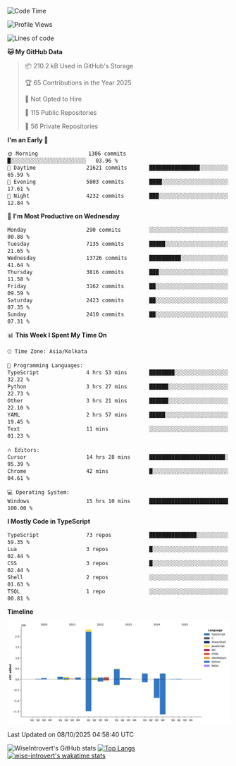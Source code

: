 <!--START_SECTION:waka-->
![Code Time](http://img.shields.io/badge/Code%20Time-4%2C359%20hrs%2013%20mins-blue)

![Profile Views](http://img.shields.io/badge/Profile%20Views-0-blue)

![Lines of code](https://img.shields.io/badge/From%20Hello%20World%20I%27ve%20Written-4.2%20million%20lines%20of%20code-blue)

**🐱 My GitHub Data** 

> 📦 210.2 kB Used in GitHub's Storage 
 > 
> 🏆 65 Contributions in the Year 2025
 > 
> 🚫 Not Opted to Hire
 > 
> 📜 115 Public Repositories 
 > 
> 🔑 56 Private Repositories 
 > 
**I'm an Early 🐤** 

```text
🌞 Morning                1306 commits        █░░░░░░░░░░░░░░░░░░░░░░░░   03.96 % 
🌆 Daytime                21621 commits       ████████████████░░░░░░░░░   65.59 % 
🌃 Evening                5803 commits        ████░░░░░░░░░░░░░░░░░░░░░   17.61 % 
🌙 Night                  4232 commits        ███░░░░░░░░░░░░░░░░░░░░░░   12.84 % 
```
📅 **I'm Most Productive on Wednesday** 

```text
Monday                   290 commits         ░░░░░░░░░░░░░░░░░░░░░░░░░   00.88 % 
Tuesday                  7135 commits        █████░░░░░░░░░░░░░░░░░░░░   21.65 % 
Wednesday                13726 commits       ██████████░░░░░░░░░░░░░░░   41.64 % 
Thursday                 3816 commits        ███░░░░░░░░░░░░░░░░░░░░░░   11.58 % 
Friday                   3162 commits        ██░░░░░░░░░░░░░░░░░░░░░░░   09.59 % 
Saturday                 2423 commits        ██░░░░░░░░░░░░░░░░░░░░░░░   07.35 % 
Sunday                   2410 commits        ██░░░░░░░░░░░░░░░░░░░░░░░   07.31 % 
```


📊 **This Week I Spent My Time On** 

```text
🕑︎ Time Zone: Asia/Kolkata

💬 Programming Languages: 
TypeScript               4 hrs 53 mins       ████████░░░░░░░░░░░░░░░░░   32.22 % 
Python                   3 hrs 27 mins       ██████░░░░░░░░░░░░░░░░░░░   22.73 % 
Other                    3 hrs 21 mins       ██████░░░░░░░░░░░░░░░░░░░   22.10 % 
YAML                     2 hrs 57 mins       █████░░░░░░░░░░░░░░░░░░░░   19.45 % 
Text                     11 mins             ░░░░░░░░░░░░░░░░░░░░░░░░░   01.23 % 

🔥 Editors: 
Cursor                   14 hrs 28 mins      ████████████████████████░   95.39 % 
Chrome                   42 mins             █░░░░░░░░░░░░░░░░░░░░░░░░   04.61 % 

💻 Operating System: 
Windows                  15 hrs 10 mins      █████████████████████████   100.00 % 
```

**I Mostly Code in TypeScript** 

```text
TypeScript               73 repos            ███████████████░░░░░░░░░░   59.35 % 
Lua                      3 repos             █░░░░░░░░░░░░░░░░░░░░░░░░   02.44 % 
CSS                      3 repos             █░░░░░░░░░░░░░░░░░░░░░░░░   02.44 % 
Shell                    2 repos             ░░░░░░░░░░░░░░░░░░░░░░░░░   01.63 % 
TSQL                     1 repo              ░░░░░░░░░░░░░░░░░░░░░░░░░   00.81 % 
```



**Timeline**

![Lines of Code chart](https://raw.githubusercontent.com/wise-introvert/wise-introvert/master/assets/bar_graph.png)


 Last Updated on 08/10/2025 04:58:40 UTC
<!--END_SECTION:waka-->

![WiseIntrovert's GitHub stats](https://github-readme-stats.vercel.app/api?username=wise-introvert&count_private=true&show_icons=true)
[![Top Langs](https://github-readme-stats.vercel.app/api/top-langs/?username=wise-introvert&langs_count=10)](https://github.com/anuraghazra/github-readme-stats)
[![wise-introvert's wakatime stats](https://github-readme-stats.vercel.app/api/wakatime?username=wiseintrovert)](https://github.com/anuraghazra/github-readme-stats)
